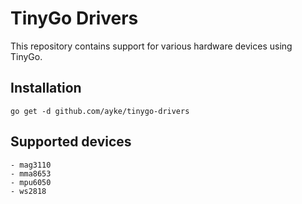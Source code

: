 # TinyGo Drivers

This repository contains support for various hardware devices using TinyGo.

## Installation

    go get -d github.com/ayke/tinygo-drivers

## Supported devices

    - mag3110
    - mma8653
    - mpu6050
    - ws2818
